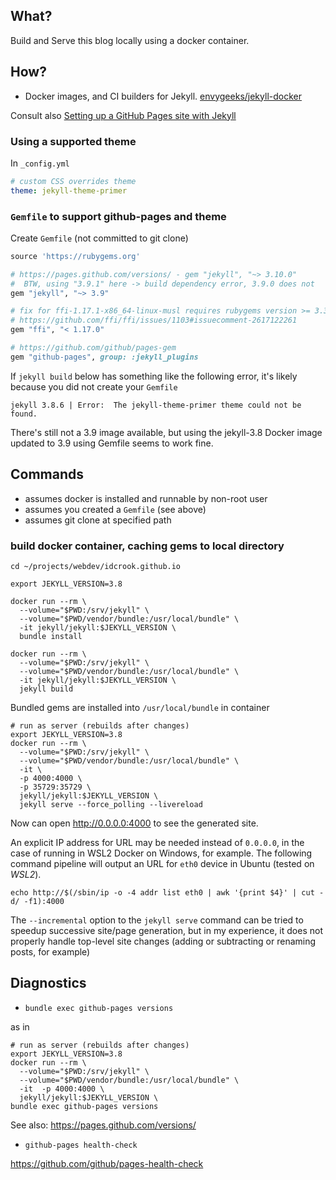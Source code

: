 What?
-----

Build and Serve this blog locally using a docker container.

How?
----

-	Docker images, and CI builders for Jekyll. [envygeeks/jekyll-docker](https://github.com/envygeeks/jekyll-docker)

Consult also [Setting up a GitHub Pages site with Jekyll](https://docs.github.com/en/pages/setting-up-a-github-pages-site-with-jekyll)

### Using a supported theme

In `_config.yml`

```yaml
# custom CSS overrides theme
theme: jekyll-theme-primer
```

### `Gemfile` to support github-pages and theme

Create `Gemfile` (not committed to git clone)

```ruby
source 'https://rubygems.org'

# https://pages.github.com/versions/ - gem "jekyll", "~> 3.10.0"
#  BTW, using "3.9.1" here -> build dependency error, 3.9.0 does not
gem "jekyll", "~> 3.9"

# fix for ffi-1.17.1-x86_64-linux-musl requires rubygems version >= 3.3.22, which is incompatible with the current version, 3.0.6
# https://github.com/ffi/ffi/issues/1103#issuecomment-2617122261
gem "ffi", "< 1.17.0"

# https://github.com/github/pages-gem
gem "github-pages", group: :jekyll_plugins
```

If `jekyll build` below has something like the following error, it's likely because you did not create your `Gemfile`

```
jekyll 3.8.6 | Error:  The jekyll-theme-primer theme could not be found.
```

There's still not a 3.9 image available, but using the jekyll-3.8 Docker image updated to 3.9 using Gemfile seems to work fine.

Commands
--------

-	assumes docker is installed and runnable by non-root user
-	assumes you created a `Gemfile` (see above)
-	assumes git clone at specified path

### build docker container, caching gems to local directory

```shell
cd ~/projects/webdev/idcrook.github.io

export JEKYLL_VERSION=3.8

docker run --rm \
  --volume="$PWD:/srv/jekyll" \
  --volume="$PWD/vendor/bundle:/usr/local/bundle" \
  -it jekyll/jekyll:$JEKYLL_VERSION \
  bundle install

docker run --rm \
  --volume="$PWD:/srv/jekyll" \
  --volume="$PWD/vendor/bundle:/usr/local/bundle" \
  -it jekyll/jekyll:$JEKYLL_VERSION \
  jekyll build

```

Bundled gems are installed into `/usr/local/bundle` in container

```
# run as server (rebuilds after changes)
export JEKYLL_VERSION=3.8
docker run --rm \
  --volume="$PWD:/srv/jekyll" \
  --volume="$PWD/vendor/bundle:/usr/local/bundle" \
  -it \
  -p 4000:4000 \
  -p 35729:35729 \
  jekyll/jekyll:$JEKYLL_VERSION \
  jekyll serve --force_polling --livereload
```

Now can open http://0.0.0.0:4000 to see the generated site.

An explicit IP address for URL may be needed instead of `0.0.0.0`, in the case of running in WSL2 Docker on Windows, for example. The following command pipeline will output an URL for `eth0` device in Ubuntu (tested on *WSL2*).

```
echo http://$(/sbin/ip -o -4 addr list eth0 | awk '{print $4}' | cut -d/ -f1):4000
```

The `--incremental` option to the `jekyll serve` command can be tried to speedup successive site/page generation, but in my experience, it does not properly handle top-level site changes (adding or subtracting or renaming posts, for example)

Diagnostics
-----------

-	`bundle exec github-pages versions`

as in

```
# run as server (rebuilds after changes)
export JEKYLL_VERSION=3.8
docker run --rm \
  --volume="$PWD:/srv/jekyll" \
  --volume="$PWD/vendor/bundle:/usr/local/bundle" \
  -it  -p 4000:4000 \
  jekyll/jekyll:$JEKYLL_VERSION \
bundle exec github-pages versions
```

See also: https://pages.github.com/versions/

-	`github-pages health-check`

https://github.com/github/pages-health-check
